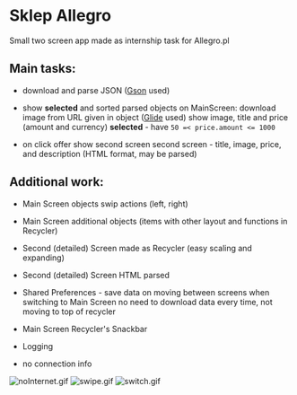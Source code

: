 # Sklep Allegro
Small two screen app made as internship task for Allegro.pl

## Main tasks:
- download and parse JSON ([Gson](https://github.com/google/gson "Gson") used)

- show **selected** and sorted parsed objects on MainScreen:
download image from URL given in object ([Glide](https://github.com/bumptech/glide/ "Glide") used)
show image, title and price (amount and currency)
**selected** -  have `50 =< price.amount <= 1000`

- on click offer show second screen
 second screen  -  title, image, price, and description (HTML format, may be parsed)
## Additional work:

- Main Screen objects swip actions  (left, right)

- Main Screen additional objects (items with other layout and functions in Recycler)

- Second (detailed) Screen made as Recycler (easy scaling and expanding)

- Second (detailed) Screen HTML parsed

- Shared Preferences - save data on moving between screens
 when switching to Main Screen no need to download data every time,  not moving to top of recycler

- Main Screen Recycler's Snackbar

- Logging

- no connection info

![noInternet.gif](media/noInternet.gif=250x)
![swipe.gif](media/swipe.gif=250x)
![switch.gif](media/switch.gif=250x)
